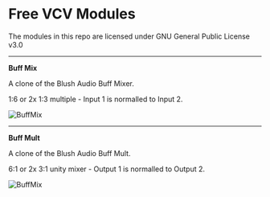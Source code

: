 # Free VCV Modules
The modules in this repo are licensed under GNU General Public License v3.0
***

**Buff Mix**

A clone of the Blush Audio Buff Mixer.

1:6 or 2x 1:3 multiple - Input 1 is normalled to Input 2.

![BuffMix](https://github.com/BlushAudioLab/BlushAudioVCVFreeModules/blob/master/buffmix.png)

***
	
**Buff Mult**

A clone of the Blush Audio Buff Mult.
 
6:1 or 2x 3:1 unity mixer - Output 1 is normalled to Output 2.

![BuffMix](https://github.com/BlushAudioLab/BlushAudioVCVFreeModules/blob/master/buffmultpng)

